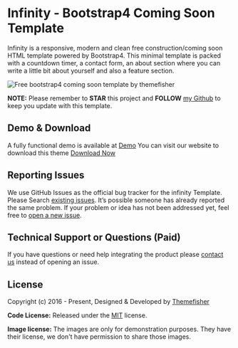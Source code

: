 # Infinity - Bootstrap4 Coming Soon Template

Infinity is a responsive, modern and clean free construction/coming soon HTML template powered by Bootstrap4. This minimal template is packed with a countdown timer, a contact form, an about section where you can write a little bit about yourself and also a feature section.

<img src="https://cloud.githubusercontent.com/assets/10640964/21547903/299b8ffa-ce13-11e6-9a63-f4b941313b49.jpg" alt="Free bootstrap4 coming soon template by themefisher">

**NOTE:** Please remember to **STAR** this project and **FOLLOW** [my Github](https://github.com/themefisher) to keep you update with this template.

## Demo & Download

A fully functional demo is available at <a href="http://demo.themefisher.com/infinity/">Demo</a>
You can visit our website to download this theme <a href="https://themefisher.com/products/infinity">Download Now</a>

<!-- reporting issue -->
## Reporting Issues

We use GitHub Issues as the official bug tracker for the infinity Template. Please Search [existing issues](https://github.com/themefisher/infinity/issues). It’s possible someone has already reported the same problem.
If your problem or idea has not been addressed yet, feel free to [open a new issue](https://github.com/themefisher/infinity/issues).

<!-- support -->
## Technical Support or Questions (Paid)

If you have questions or need help integrating the product please [contact us](mailto:mehedi@themefisher.com) instead of opening an issue.

<!-- licence -->
## License

Copyright (c) 2016 - Present, Designed & Developed by [Themefisher](https://themefisher.com)

**Code License:** Released under the [MIT](https://github.com/themefisher/infinity/blob/main/LICENSE) license.

**Image license:** The images are only for demonstration purposes. They have their license, we don't have permission to share those images.

